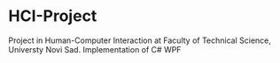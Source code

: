 # HCI-Project
Project in Human-Computer Interaction at Faculty of Technical Science, Universty Novi Sad. Implementation of C# WPF
